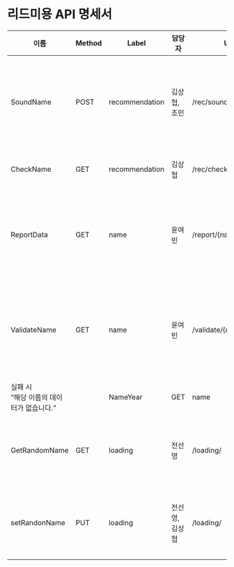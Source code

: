 # 리드미용 API 명세서

| 이름 | Method | Label | 담당자 | URL | Request | Response |
| --- | --- | --- | --- | --- | --- | --- |
| SoundName | POST | recommendation | 김상협, 조민 | /rec/sound | {<br>”name” : “”, <br>”gender”:””,<br>  ”birth”:””,<br>”attr”: {<br>      “설문조사 컬럼들”:” ”,<br>      …<br>   }<br>} | {<br>”추천이름1”:”atm”,<br>”추천이름2”:”atm”,<br>”추천이름3”:”sound”,<br>”추천이름4”:”sound”,<br>} |
| CheckName | GET | recommendation | 김상협 | /rec/check/{name} |  | {<br>   check:”True or False 반환”<br>} |
| ReportData | GET | name | 윤여빈 | /report/{name}/{birth} | {<br>     “name” : “”,<br>     “birth” : 0<br>} | {<br>    “female”: {<br>         meaning: “ “,<br>          state: “”<br>}  ,<br>    “male” : , {<br>          meaning: “ “,<br>          state: “”<br>     }<br>} |
| ValidateName | GET | name | 윤여빈 | /validate/{name}/{birth} | {<br>     “name” : “”,<br>     “birth” : 0<br>} | 성공 시<br>{<br>    “female”: {<br>         meaning: “ “,<br>          state: “”<br>}  ,<br>    “male” : , {<br>          meaning: “ “,<br>          state: “”<br>     }<br>}<br>
실패 시<br>”해당 이름의 데이터가 없습니다.” |<br>| NameYear | GET | name | 윤여빈 | /year/{name} | {<br>     ‘name’ : ‘’<br>}<br> | {<br>     ‘female’ : [],<br>      ‘male’: []<br>} |
| GetRandomName | GET | loading | 전선영 | /loading/ |  | {<br>    "name": "Abbie", <br>    "gender": "F",<br>    "attribute_name": ["Simple", "Complex"],<br>    "attribute_percentage": [72, 28]<br>} |
| setRandonName | PUT | loading | 전선영, 김상협 | /loading/ | {<br>    "name": "Abbie", <br>    "gender": "F",<br>    "attribute": "Simple"<br>} |  |
